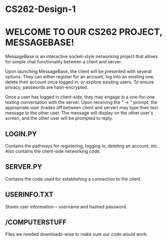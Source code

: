 # CS262-Design-1

<h1>WELCOME TO OUR CS262 PROJECT, MESSAGEBASE!</h1>

 MessageBase is an interactive socket-style networking project that allows for simple chat functionality between a client and server.

 Upon launching MessageBase, the client will be presented with several options. They can either register for an account, log into an
 existing one, delete their account once logged in, or explore existing users. To ensure privacy, passwords are hash-encrypted.

 Once a user has logged in client-side, they may engage in a one-for-one texting conversation with the server. Upon receiving the " -> "
 prompt, the appropriate user (trades off between client and server) may type their text message to the other user. The message will display
 on the other user's screen, and the other user will be prompted to reply.

 <h2>LOGIN.PY</h2>
 Contains the pathways for registering, logging in, deleting an account, etc. Also contains the client-side networking code.

 <h2>SERVER.PY</h2>
 Contains the code used for establishing a connection to the client.

 <h2>USERINFO.TXT</h2>
 Stores user information-- username and hashed password.

 <h2>/COMPUTERSTUFF</h2>
 Files we needed downloads-wise to make sure our code would work.